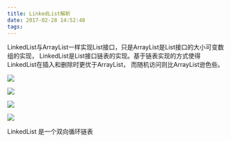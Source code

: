 ```yaml
---
title: LinkedList解析
date: 2017-02-28 14:52:48
tags:
---
```

LinkedList与ArrayList一样实现List接口，只是ArrayList是List接口的大小可变数组的实现，
LinkedList是List接口链表的实现。基于链表实现的方式使得LinkedList在插入和删除时更优于ArrayList，
而随机访问则比ArrayList逊色些。

![](../../../../../img/linkedlist/singleLink.jpg)

![](../../../../../img/linkedlist/singleLoopLink.jpg)

![](../../../../../img/linkedlist/doubleLink.jpg)

![](../../../../../img/linkedlist/doubleLoopLink.jpg)

LinkedList 是一个双向循环链表